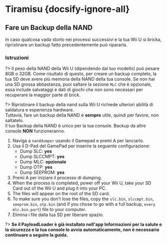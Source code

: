 # Tiramisu {docsify-ignore-all}

## Fare un Backup della NAND

In caso qualcosa vada storto nei processi successivi e la tua Wii U si bricka, ripristinare un backup fatto precedentemente può ripararla.

### Istruzioni

?> Il peso della NAND della Wii U (dipendendo dal tuo modello) può pesare 8GB o 32GB. Come risultato di questo, per creare un backup completo, la tua SD deve avere più memoria della NAND della tua console. Se non hai una SD grossa abbastanza, puoi saltare la sezione `MLC` che è opzionale, essa include salvataggi e dati di giochi che non sono necessari per recuperare la maggior parte di brick.

?> Ripristinare il backup della nand sulla Wii U richiede ulteriori abilità di saldatura e esperienza hardware. <br>Tuttavia, fare un backup della NAND è **sempre** utile, quindi per favore, non saltatelo. <br>Il tuo Backup della NAND è unico per la tua console. Backup da altre console **NON** funzioneranno.

1. Naviga a `nanddumper` usando il Gamepad e premi A per lanciarlo.
1. Usa il D-Pad del GamePad per inserire la seguente configurazione:
    - Dump SLC: **yes**
    - Dump SLCCMPT: **yes**
    - Dump MLC: **opzionale**
    - Dump OTP: **yes**
    - Dump SEEPROM: **yes**
1. Premi A per iniziare il processo di dumping.
1. When the process is completed, power off your Wii U, take your SD Card out of the Wii U and plug it into your PC.
1. The files will appear on the root of the SD card.
1. To make sure you don't lose the files, copy the `slc.bin`, `slccmpt.bin`, `seeprom.bin`, `otp.bin` (and if you chose to go with a full backup, `every mlc.bin.part`) file to your computer.
1. Elimina i file dalla tua SD per liberare spazio.

?> **Se il PayloadLoader è già installato nell'app Informazioni per la salute e la sicurezza e la tua console lo avvia automaticamente, non è necessario continuare a seguire la guida.**
